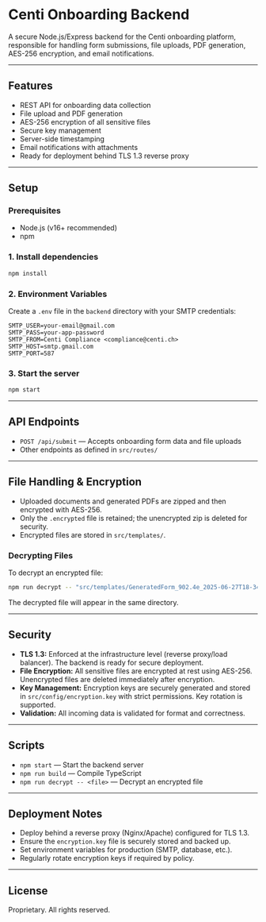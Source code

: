 # Centi Onboarding Backend

A secure Node.js/Express backend for the Centi onboarding platform, responsible for handling form submissions, file uploads, PDF generation, AES-256 encryption, and email notifications.

---

## Features
- REST API for onboarding data collection
- File upload and PDF generation
- AES-256 encryption of all sensitive files
- Secure key management
- Server-side timestamping
- Email notifications with attachments
- Ready for deployment behind TLS 1.3 reverse proxy

---

## Setup

### Prerequisites
- Node.js (v16+ recommended)
- npm

### 1. Install dependencies
```sh
npm install
```

### 2. Environment Variables
Create a `.env` file in the `backend` directory with your SMTP credentials:
```
SMTP_USER=your-email@gmail.com
SMTP_PASS=your-app-password
SMTP_FROM=Centi Compliance <compliance@centi.ch>
SMTP_HOST=smtp.gmail.com
SMTP_PORT=587
```

### 3. Start the server
```sh
npm start
```

---

## API Endpoints
- `POST /api/submit` — Accepts onboarding form data and file uploads
- Other endpoints as defined in `src/routes/`

---

## File Handling & Encryption
- Uploaded documents and generated PDFs are zipped and then encrypted with AES-256.
- Only the `.encrypted` file is retained; the unencrypted zip is deleted for security.
- Encrypted files are stored in `src/templates/`.

### Decrypting Files
To decrypt an encrypted file:
```sh
npm run decrypt -- "src/templates/GeneratedForm_902.4e_2025-06-27T18-34-37-768Z.pdf.encrypted"
```
The decrypted file will appear in the same directory.

---

## Security
- **TLS 1.3:** Enforced at the infrastructure level (reverse proxy/load balancer). The backend is ready for secure deployment.
- **File Encryption:** All sensitive files are encrypted at rest using AES-256. Unencrypted files are deleted immediately after encryption.
- **Key Management:** Encryption keys are securely generated and stored in `src/config/encryption.key` with strict permissions. Key rotation is supported.
- **Validation:** All incoming data is validated for format and correctness.

---

## Scripts
- `npm start` — Start the backend server
- `npm run build` — Compile TypeScript
- `npm run decrypt -- <file>` — Decrypt an encrypted file

---

## Deployment Notes
- Deploy behind a reverse proxy (Nginx/Apache) configured for TLS 1.3.
- Ensure the `encryption.key` file is securely stored and backed up.
- Set environment variables for production (SMTP, database, etc.).
- Regularly rotate encryption keys if required by policy.

---

## License
Proprietary. All rights reserved. 